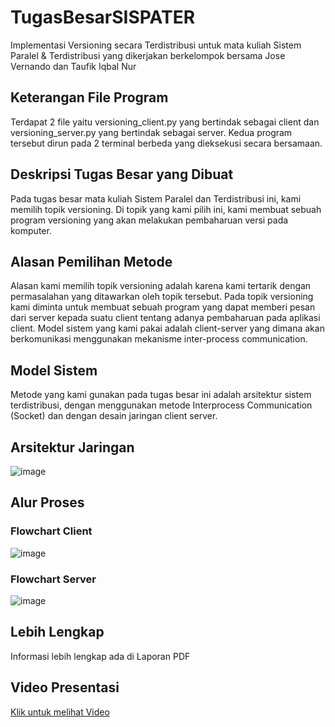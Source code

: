 # TugasBesarSISPATER
Implementasi Versioning secara Terdistribusi untuk mata kuliah Sistem Paralel & Terdistribusi yang dikerjakan berkelompok bersama Jose Vernando dan Taufik Iqbal Nur

## Keterangan File Program
Terdapat 2 file yaitu versioning_client.py yang bertindak sebagai client dan versioning_server.py yang bertindak sebagai server. Kedua program tersebut dirun pada 2 terminal berbeda yang dieksekusi secara bersamaan.

## Deskripsi Tugas Besar yang Dibuat
Pada tugas besar mata kuliah Sistem Paralel dan Terdistribusi ini, kami memilih topik versioning. Di topik yang kami pilih ini, kami membuat sebuah program versioning yang akan melakukan pembaharuan versi pada komputer.

## Alasan Pemilihan Metode
Alasan kami memilih topik versioning adalah karena kami tertarik dengan permasalahan yang ditawarkan oleh topik tersebut. Pada topik versioning kami diminta untuk membuat sebuah program yang dapat memberi pesan dari server kepada suatu client tentang adanya pembaharuan pada aplikasi client. Model sistem yang kami pakai adalah client-server yang dimana akan berkomunikasi menggunakan mekanisme inter-process communication.

## Model Sistem
Metode yang kami gunakan pada tugas besar ini adalah arsitektur sistem terdistribusi, dengan menggunakan metode Interprocess Communication (Socket) dan dengan desain jaringan client server.

## Arsitektur Jaringan
![image](https://user-images.githubusercontent.com/57952404/148385741-cd9fd56d-0589-4071-a4c3-44865999a4a8.png)

## Alur Proses
### Flowchart Client
![image](https://user-images.githubusercontent.com/57952404/148386128-2d5d0489-5b98-4fd6-8732-53649e6bef39.png)

### Flowchart Server
![image](https://user-images.githubusercontent.com/57952404/148386296-b282b8f4-bce3-48f7-9e3c-bb6711c3b5c2.png)

## Lebih Lengkap
Informasi lebih lengkap ada di Laporan PDF

## Video Presentasi
[Klik untuk melihat Video](https://drive.google.com/file/d/1xy9z-GBHhL7wztDZtKXhNPegOdg23-vH/view)
